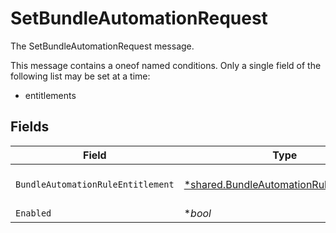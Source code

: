 # SetBundleAutomationRequest

The SetBundleAutomationRequest message.

This message contains a oneof named conditions. Only a single field of the following list may be set at a time:
  - entitlements



## Fields

| Field                                                                                                    | Type                                                                                                     | Required                                                                                                 | Description                                                                                              |
| -------------------------------------------------------------------------------------------------------- | -------------------------------------------------------------------------------------------------------- | -------------------------------------------------------------------------------------------------------- | -------------------------------------------------------------------------------------------------------- |
| `BundleAutomationRuleEntitlement`                                                                        | [*shared.BundleAutomationRuleEntitlement](../../../pkg/models/shared/bundleautomationruleentitlement.md) | :heavy_minus_sign:                                                                                       | The BundleAutomationRuleEntitlement message.                                                             |
| `Enabled`                                                                                                | **bool*                                                                                                  | :heavy_minus_sign:                                                                                       | The enabled field.                                                                                       |